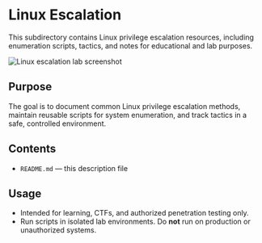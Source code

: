 # Linux Escalation

This subdirectory contains Linux privilege escalation resources, including enumeration scripts, tactics, and notes for educational and lab purposes.

![Linux escalation lab screenshot](images/linux.jpg)

## Purpose
The goal is to document common Linux privilege escalation methods, maintain reusable scripts for system enumeration, and track tactics in a safe, controlled environment.

## Contents
- `README.md` — this description file

## Usage
- Intended for learning, CTFs, and authorized penetration testing only.  
- Run scripts in isolated lab environments. Do **not** run on production or unauthorized systems.  
